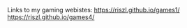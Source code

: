 Links to my gaming webistes: https://riszl.github.io/games1/ 
                             https://riszl.github.io/games4/
